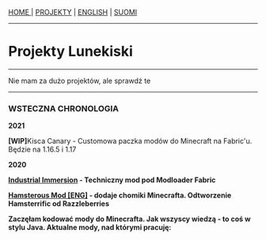<p><a href="../pl/index">HOME    </a> | <a href="../pl/projects">    PROJEKTY</a> | <a href="../projects">    ENGLISH</a> | <a href="../fi/projects">    SUOMI</a></p>

<hr>

<h1>Projekty Lunekiski</h1>
  
 <hr>
 
<p>Nie mam za dużo projektów, ale sprawdź te</p>

 <hr>
 
<h3>WSTECZNA CHRONOLOGIA</h3>
  <p><b>2021</b></p>
  <p><b>[WIP]</b>Kisca Canary - Customowa paczka modów do Minecraft na Fabric'u. Będzie na 1.16.5 i 1.17</p>
  <p><b>2020<b><p>
  <p><a href="https://github.com/lunekiska/IndImm-Fabric">Industrial Immersion</a> - Techniczny mod pod Modloader Fabric</p>
  <p><a href="../Hamsterous-Fabric/index">Hamsterous Mod [ENG]</a> - dodaje chomiki Minecrafta. Odtworzenie Hamsterrific od Razzleberries</p>
  <p>Zaczęłam kodować mody do Minecrafta. Jak wszyscy wiedzą - to coś w stylu Java. Aktualne mody, nad którymi pracuję:</p>
